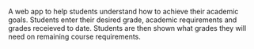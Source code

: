 A web app to help students understand how to achieve their academic goals. Students enter their desired grade, academic requirements and grades receieved to date. Students are then shown what grades they will need on remaining course requirements.